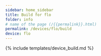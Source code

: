 ```yaml
---
sidebar: home_sidebar
title: Build for flo
folder: info
# name of the page (/{{permalink}}.html)
permalink: /devices/flo/build
device: flo
---
```

{% include templates/device_build.md %}
